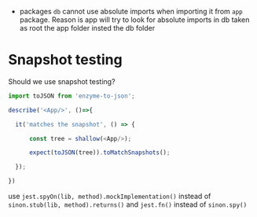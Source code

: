 * packages `db` cannot use absolute imports when importing it from `app` package. Reason is app will try to look for absolute imports in db taken as root the app folder insted the db folder


# Snapshot testing

Should we use snapshot testing? 

```js
import toJSON from 'enzyme-to-json';

describe('<App/>', ()=>{

  it('matches the snapshot', () => {

      const tree = shallow(<App/>);

      expect(toJSON(tree)).toMatchSnapshots();

  });

})
```

use `jest.spyOn(lib, method).mockImplementation()` instead of `sinon.stub(lib, method).returns()` and `jest.fn()` instead of `sinon.spy()`


